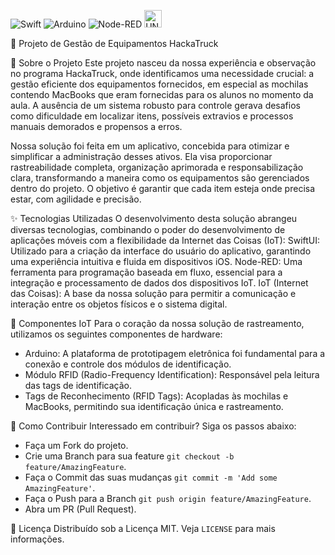 ![Swift](https://img.shields.io/badge/swift-F54A2A?style=for-the-badge&logo=swift&logoColor=white)
![Arduino](https://img.shields.io/badge/-Arduino-00979D?style=for-the-badge&logo=Arduino&logoColor=white)
![Node-RED](https://img.shields.io/badge/Node--RED-%238F0000.svg?style=for-the-badge&logo=node-red&logoColor=white)
<img src="https://imgur.com/jioPKfX.png" alt="UNB Logo" height="28"/>

🎒 Projeto de Gestão de Equipamentos HackaTruck

🚀 Sobre o Projeto
Este projeto nasceu da nossa experiência e observação no programa HackaTruck, onde identificamos uma necessidade crucial: a gestão eficiente dos equipamentos fornecidos, em especial as mochilas contendo MacBooks que eram fornecidas para os alunos no momento da aula. A ausência de um sistema robusto para controle gerava desafios como dificuldade em localizar itens, possíveis extravios e processos manuais demorados e propensos a erros. 

Nossa solução foi feita em um aplicativo, concebida para otimizar e simplificar a administração desses ativos. Ela visa proporcionar rastreabilidade completa, organização aprimorada e responsabilização clara, transformando a maneira como os equipamentos são gerenciados dentro do projeto. O objetivo é garantir que cada item esteja onde precisa estar, com agilidade e precisão.

✨ Tecnologias Utilizadas
O desenvolvimento desta solução abrangeu diversas tecnologias, combinando o poder do desenvolvimento de aplicações móveis com a flexibilidade da Internet das Coisas (IoT):
SwiftUI: Utilizado para a criação da interface do usuário do aplicativo, garantindo uma experiência intuitiva e fluida em dispositivos iOS.
Node-RED: Uma ferramenta para programação baseada em fluxo, essencial para a integração e processamento de dados dos dispositivos IoT.
IoT (Internet das Coisas): A base da nossa solução para permitir a comunicação e interação entre os objetos físicos e o sistema digital.

🔌 Componentes IoT
Para o coração da nossa solução de rastreamento, utilizamos os seguintes componentes de hardware:
- Arduino: A plataforma de prototipagem eletrônica foi fundamental para a conexão e controle dos módulos de identificação.
- Módulo RFID (Radio-Frequency Identification): Responsável pela leitura das tags de identificação.
- Tags de Reconhecimento (RFID Tags): Acopladas às mochilas e MacBooks, permitindo sua identificação única e rastreamento.

🤝 Como Contribuir
Interessado em contribuir? Siga os passos abaixo:

- Faça um Fork do projeto.
- Crie uma Branch para sua feature `git checkout -b feature/AmazingFeature`.
- Faça o Commit das suas mudanças `git commit -m 'Add some AmazingFeature'`.
- Faça o Push para a Branch `git push origin feature/AmazingFeature`.
- Abra um PR (Pull Request).

📄 Licença
Distribuído sob a Licença MIT. Veja `LICENSE` para mais informações.

